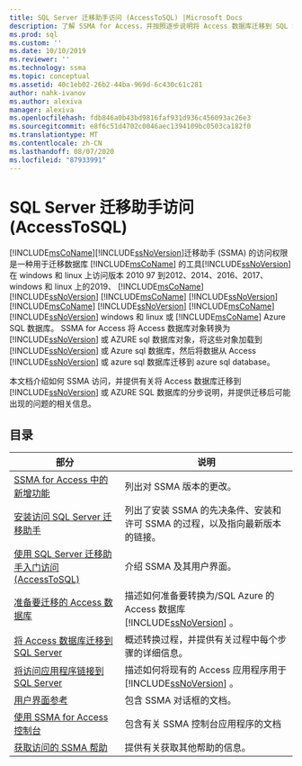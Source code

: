 ```yaml
---
title: SQL Server 迁移助手访问 (AccessToSQL) |Microsoft Docs
description: 了解 SSMA for Access，并按照逐步说明将 Access 数据库迁移到 SQL Server 或 Azure SQL 数据库。
ms.prod: sql
ms.custom: ''
ms.date: 10/10/2019
ms.reviewer: ''
ms.technology: ssma
ms.topic: conceptual
ms.assetid: 40c1eb02-26b2-44ba-969d-6c430c61c281
author: nahk-ivanov
ms.author: alexiva
manager: alexiva
ms.openlocfilehash: fdb846a0b43bd9816faf931d936c456093ac26e3
ms.sourcegitcommit: e8f6c51d4702c0046aec1394109bc0503ca182f0
ms.translationtype: MT
ms.contentlocale: zh-CN
ms.lasthandoff: 08/07/2020
ms.locfileid: "87933991"
---
```

# <a name="sql-server-migration-assistant-for-access-accesstosql"></a>SQL Server 迁移助手访问 (AccessToSQL) 

[!INCLUDE[msCoName](../../includes/msconame_md.md)][!INCLUDE[ssNoVersion](../../includes/ssnoversion-md.md)]迁移助手 (SSMA) 的访问权限是一种用于迁移数据库 [!INCLUDE[msCoName](../../includes/msconame_md.md)] 的工具[!INCLUDE[ssNoVersion](../../includes/ssnoversion-md.md)]在 windows 和 linux 上访问版本 2010 97 到2012、2014、2016、2017、windows 和 linux 上的2019、 [!INCLUDE[msCoName](../../includes/msconame_md.md)] [!INCLUDE[ssNoVersion](../../includes/ssnoversion-md.md)] [!INCLUDE[msCoName](../../includes/msconame_md.md)] [!INCLUDE[ssNoVersion](../../includes/ssnoversion-md.md)] [!INCLUDE[msCoName](../../includes/msconame_md.md)] [!INCLUDE[ssNoVersion](../../includes/ssnoversion-md.md)] [!INCLUDE[msCoName](../../includes/msconame_md.md)] [!INCLUDE[ssNoVersion](../../includes/ssnoversion-md.md)] windows 和 linux 或 [!INCLUDE[msCoName](../../includes/msconame_md.md)] Azure SQL 数据库。 SSMA for Access 将 Access 数据库对象转换为 [!INCLUDE[ssNoVersion](../../includes/ssnoversion-md.md)] 或 AZURE sql 数据库对象，将这些对象加载到 [!INCLUDE[ssNoVersion](../../includes/ssnoversion-md.md)] 或 Azure sql 数据库，然后将数据从 Access [!INCLUDE[ssNoVersion](../../includes/ssnoversion-md.md)] 或 azure sql 数据库迁移到 azure sql database。
  
本文档介绍如何 SSMA 访问，并提供有关将 Access 数据库迁移到 [!INCLUDE[ssNoVersion](../../includes/ssnoversion-md.md)] 或 AZURE SQL 数据库的分步说明，并提供迁移后可能出现的问题的相关信息。  
  
## <a name="contents"></a>目录  
  
|部分|说明|
|-----------|---------------|
|[SSMA for Access 中的新增功能](https://msdn.microsoft.com/a24d3fc0-6911-4bfa-828a-197abf222e02)|列出对 SSMA 版本的更改。|  
|[安装访问 SQL Server 迁移助手](installing-sql-server-migration-assistant-for-access-accesstosql.md)|列出了安装 SSMA 的先决条件、安装和许可 SSMA 的过程，以及指向最新版本的链接。|  
|[使用 SQL Server 迁移助手入门访问 &#40;AccessToSQL&#41;](../../ssma/access/getting-started-with-sql-server-migration-assistant-for-access-accesstosql.md)|介绍 SSMA 及其用户界面。|  
|[准备要迁移的 Access 数据库](preparing-access-databases-for-migration-accesstosql.md)|描述如何准备要转换为/SQL Azure 的 Access 数据库 [!INCLUDE[ssNoVersion](../../includes/ssnoversion-md.md)] 。|  
|[将 Access 数据库迁移到 SQL Server](migrating-access-databases-to-sql-server-azure-sql-db-accesstosql.md)|概述转换过程，并提供有关过程中每个步骤的详细信息。|  
|[将访问应用程序链接到 SQL Server](linking-access-applications-to-sql-server-azure-sql-db-accesstosql.md)|描述如何将现有的 Access 应用程序用于 [!INCLUDE[ssNoVersion](../../includes/ssnoversion-md.md)] 。|  
|[用户界面参考](user-interface-reference-accesstosql.md)|包含 SSMA 对话框的文档。|  
|[使用 SSMA for Access 控制台](working-with-ssma-for-access-console-accesstosql.md)|包含有关 SSMA 控制台应用程序的文档|  
|[获取访问的 SSMA 帮助](https://go.microsoft.com/fwlink/?LinkID=708538&clcid=0x409)|提供有关获取其他帮助的信息。|  
